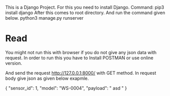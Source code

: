 This is a Django Project.
For this you need to install Django.
Command: pip3 install django
After this comes to root directory.
And run the command given below.
python3 manage.py runserver


# Read
You might not run this with browser if you do not give any json data with request.
In order to run this you have to Install POSTMAN or use online version.

And send the request http://127.0.0.1:8000/
with GET method. In request body give json as given below exapmle.

{
    "sensor_id": 1,
    "model": "WS-0004",
    "payload": " asd "
}
